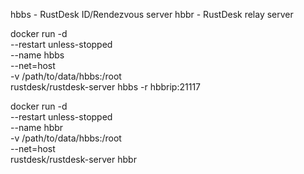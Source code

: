 hbbs - RustDesk ID/Rendezvous server
hbbr - RustDesk relay server

docker run -d \
--restart unless-stopped \
--name hbbs \
--net=host \
-v /path/to/data/hbbs:/root \
rustdesk/rustdesk-server hbbs -r hbbrip:21117


docker run -d \
--restart unless-stopped \
--name hbbr \
-v /path/to/data/hbbs:/root \
--net=host \
rustdesk/rustdesk-server hbbr

